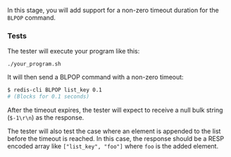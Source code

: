 In this stage, you will add support for a non-zero timeout duration for the `BLPOP` command.

### Tests

The tester will execute your program like this:

```
./your_program.sh
```

It will then send a BLPOP command with a non-zero timeout:

```bash
$ redis-cli BLPOP list_key 0.1
# (Blocks for 0.1 seconds)
```

After the timeout expires, the tester will expect to receive a null bulk string (`$-1\r\n`) as the response.

The tester will also test the case where an element is appended to the list before the timeout is reached. In this case, the response should be a RESP encoded array like `["list_key", "foo"]` where `foo` is the added element. 